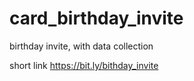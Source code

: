# card_birthday_invite
birthday invite, with data collection


short link https://bit.ly/bithday_invite
